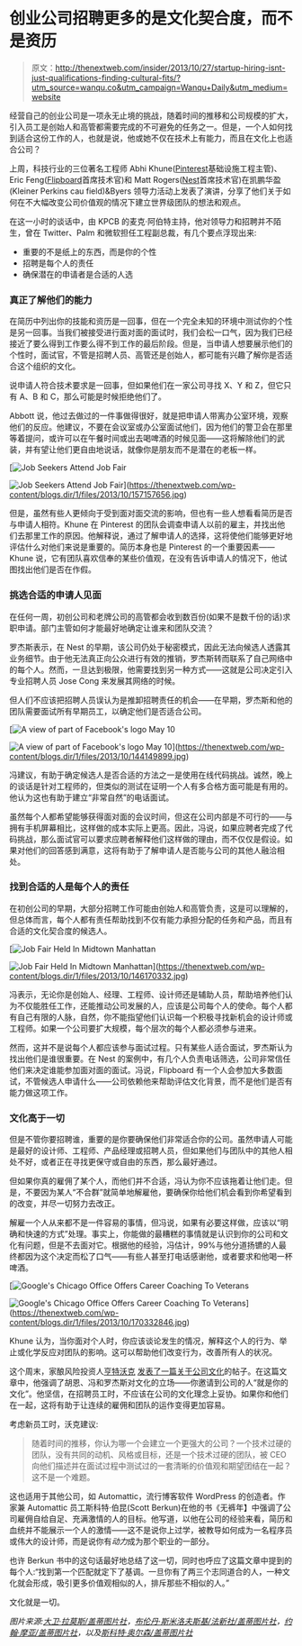 # 创业公司招聘更多的是文化契合度，而不是资历

> 原文：<http://thenextweb.com/insider/2013/10/27/startup-hiring-isnt-just-qualifications-finding-cultural-fits/?utm_source=wanqu.co&utm_campaign=Wanqu+Daily&utm_medium=website>

经营自己的创业公司是一项永无止境的挑战，随着时间的推移和公司规模的扩大，引入员工是创始人和高管都需要完成的不可避免的任务之一。但是，一个人如何找到适合这份工作的人，也就是说，他或她不仅在技术上有能力，而且在文化上也适合公司？

上周，科技行业的三位著名工程师 Abhi Khune([Pinterest](https://www.pinterest.com)基础设施工程主管)、Eric Feng([Flipboard](https://www.flipboard.com)首席技术官)和 Matt Rogers([Nest](https://www.nest.com)首席技术官)在凯鹏华盈(Kleiner Perkins cau field)&Byers 领导力活动上发表了演讲，分享了他们关于如何在不大幅改变公司价值观的情况下建立世界级团队的想法和观点。

在这一小时的谈话中，由 KPCB 的麦克·阿伯特主持，他对领导力和招聘并不陌生，曾在 Twitter、Palm 和微软担任工程副总裁，有几个要点浮现出来:

*   重要的不是纸上的东西，而是你的个性
*   招聘是每个人的责任
*   确保潜在的申请者是合适的人选

### 真正了解他们的能力

在简历中列出你的技能和资历是一回事，但在一个完全未知的环境中测试你的个性是另一回事。当我们被接受进行面对面的面试时，我们会松一口气，因为我们已经接近了要么得到工作要么得不到工作的最后阶段。但是，当申请人想要展示他们的个性时，面试官，不管是招聘人员、高管还是创始人，都可能有兴趣了解你是否适合这个组织的文化。

说申请人符合技术要求是一回事，但如果他们在一家公司寻找 X、Y 和 Z，但它只有 A、B 和 C，那么可能是时候拒绝他们了。

Abbott 说，他过去做过的一件事做得很好，就是把申请人带离办公室环境，观察他们的反应。他建议，不要在会议室或办公室面试他们，因为他们的警卫会在那里等着提问，或许可以在午餐时间或出去喝啤酒的时候见面——这将解除他们的武装，并有望让他们更自由地说话，就像你是朋友而不是潜在的老板一样。

[](https://thenextweb.com/wp-content/blogs.dir/1/files/2013/10/157157656.jpg)

[![Job Seekers Attend Job Fair](img/9dc0127d81fdb26d7834c1f79d89ea4a.png)

<noscript><img loading="lazy" class="alignnone size-fullwidth_post wp-image-700582" alt="Job Seekers Attend Job Fair" src="img/9dc0127d81fdb26d7834c1f79d89ea4a.png" srcset="https://cdn0.tnwcdn.com/wp-content/blogs.dir/1/files/2013/10/157157656-730x485.jpg 730w, https://cdn0.tnwcdn.com/wp-content/blogs.dir/1/files/2013/10/157157656-220x146.jpg 220w, https://cdn0.tnwcdn.com/wp-content/blogs.dir/1/files/2013/10/157157656-520x346.jpg 520w" data-original-src="https://cdn0.tnwcdn.com/wp-content/blogs.dir/1/files/2013/10/157157656-730x485.jpg"/></noscript>](https://thenextweb.com/wp-content/blogs.dir/1/files/2013/10/157157656.jpg) 

[](https://thenextweb.com/wp-content/blogs.dir/1/files/2013/10/157157656.jpg)

但是，虽然有些人更倾向于受到面对面交流的影响，但也有一些人想看看简历是否与申请人相符。Khune 在 Pinterest 的团队会调查申请人以前的雇主，并找出他们去那里工作的原因。他解释说，通过了解申请人的选择，这将使他们能够更好地评估什么对他们来说是重要的。简历本身也是 Pinterest 的一个重要因素——Khune 说，它有团队喜欢信奉的某些价值观，在没有告诉申请人的情况下，他试图找出他们是否在作假。

### 挑选合适的申请人见面

在任何一周，初创公司和老牌公司的高管都会收到数百份(如果不是数千份的话)求职申请。部门主管如何才能最好地确定让谁来和团队交流？

罗杰斯表示，在 Nest 的早期，该公司仍处于秘密模式，因此无法向候选人透露其业务细节。由于他无法真正向公众进行有效的推销，罗杰斯转而联系了自己网络中的每个人。然而，一旦达到极限，他需要找到另一种方式——这就是公司决定引入专业招聘人员 Jose Cong 来发展其网络的时候。

但人们不应该把招聘人员误认为是推卸招聘责任的机会——在早期，罗杰斯和他的团队需要面试所有早期员工，以确定他们是否适合公司。

[](https://thenextweb.com/wp-content/blogs.dir/1/files/2013/10/144149899.jpg)

[![A view of part of Facebook's logo May 10](img/8c56fa37e56a6056a3cc3d28e7dc3e1c.png)

<noscript><img loading="lazy" class="alignnone size-fullwidth_post wp-image-700584" alt="A view of part of Facebook's logo May 10" src="img/8c56fa37e56a6056a3cc3d28e7dc3e1c.png" srcset="https://cdn0.tnwcdn.com/wp-content/blogs.dir/1/files/2013/10/144149899-730x487.jpg 730w, https://cdn0.tnwcdn.com/wp-content/blogs.dir/1/files/2013/10/144149899-220x146.jpg 220w, https://cdn0.tnwcdn.com/wp-content/blogs.dir/1/files/2013/10/144149899-520x347.jpg 520w" data-original-src="https://cdn0.tnwcdn.com/wp-content/blogs.dir/1/files/2013/10/144149899-730x487.jpg"/></noscript>](https://thenextweb.com/wp-content/blogs.dir/1/files/2013/10/144149899.jpg) 

[](https://thenextweb.com/wp-content/blogs.dir/1/files/2013/10/144149899.jpg)

冯建议，有助于确定候选人是否合适的方法之一是使用在线代码挑战。诚然，晚上的谈话是针对工程师的，但类似的测试在证明一个人有多合格方面可能是有用的。他认为这也有助于建立“非常自然”的电话面试。

虽然每个人都希望能够获得面对面的会议时间，但这在公司内部是不可行的——与拥有手机屏幕相比，这样做的成本实际上更高。因此，冯说，如果应聘者完成了代码挑战，那么面试官可以要求应聘者解释他们这样做的理由，而不仅仅是假设。如果对他们的回答感到满意，这将有助于了解申请人是否能与公司的其他人融洽相处。

### 找到合适的人是每个人的责任

在初创公司的早期，大部分招聘工作可能由创始人和高管负责，这是可以理解的，但总体而言，每个人都有责任帮助找到不仅有能力承担分配的任务和产品，而且有合适的文化契合度的候选人。

[](https://thenextweb.com/wp-content/blogs.dir/1/files/2013/10/146170332.jpg)

[![Job Fair Held In Midtown Manhattan](img/04390b1b7d0c4c805af1e19ac5bbb44b.png)

<noscript><img loading="lazy" class="alignnone size-fullwidth_post wp-image-700809" alt="Job Fair Held In Midtown Manhattan" src="img/04390b1b7d0c4c805af1e19ac5bbb44b.png" srcset="https://cdn0.tnwcdn.com/wp-content/blogs.dir/1/files/2013/10/146170332-730x486.jpg 730w, https://cdn0.tnwcdn.com/wp-content/blogs.dir/1/files/2013/10/146170332-220x146.jpg 220w, https://cdn0.tnwcdn.com/wp-content/blogs.dir/1/files/2013/10/146170332-520x346.jpg 520w" data-original-src="https://cdn0.tnwcdn.com/wp-content/blogs.dir/1/files/2013/10/146170332-730x486.jpg"/></noscript>](https://thenextweb.com/wp-content/blogs.dir/1/files/2013/10/146170332.jpg) 

[](https://thenextweb.com/wp-content/blogs.dir/1/files/2013/10/146170332.jpg)

冯表示，无论你是创始人、经理、工程师、设计师还是辅助人员，帮助培养他们认为不仅能胜任工作，还能推动公司发展的人，应该是公司每个人的使命。每个人都有自己有限的人脉，自然，你不能指望他们认识每一个积极寻找新机会的设计师或工程师。如果一个公司要扩大规模，每个层次的每个人都必须参与进来。

然而，这并不是说每个人都应该参与面试过程。只有某些人适合面试，罗杰斯认为找出他们是谁很重要。在 Nest 的案例中，有几个人负责电话筛选，公司非常信任他们来决定谁能参加面对面的面试。冯说，Flipboard 有一个人会参加大多数面试，不管候选人申请什么——公司依赖他来帮助评估文化背景，而不是他们是否有能力做这项工作。

### 文化高于一切

但是不管你要招聘谁，重要的是你要确保他们非常适合你的公司。虽然申请人可能是最好的设计师、工程师、产品经理或招聘人员，但如果他们与团队中的其他人相处不好，或者正在寻找更保守或自由的东西，那么最好通过。

但如果你真的雇佣了某个人，而他们并不合适，冯认为你不应该拖着让他们走。但是，不要因为某人“不合群”就简单地解雇他，要确保你给他们机会看到你希望看到的改变，并尽一切努力去改正。

解雇一个人从来都不是一件容易的事情，但冯说，如果有必要这样做，应该以“明确和快速的方式”处理。事实上，你能做的最糟糕的事情就是认识到你的公司和文化有问题，但是不去面对它。根据他的经验，冯估计，99%与他分道扬镳的人最终都因为这个决定而松了口气——有些人甚至打电话感谢他，或者要求和他喝一杯啤酒。

[](https://thenextweb.com/wp-content/blogs.dir/1/files/2013/10/170332846.jpg)

[![Google's Chicago Office Offers Career Coaching To Veterans](img/731bc22fd4d787e155d4fd0bd9960c7c.png)

<noscript><img loading="lazy" class="alignnone size-fullwidth_post wp-image-700805" alt="Google's Chicago Office Offers Career Coaching To Veterans" src="img/731bc22fd4d787e155d4fd0bd9960c7c.png" srcset="https://cdn0.tnwcdn.com/wp-content/blogs.dir/1/files/2013/10/170332846-730x486.jpg 730w, https://cdn0.tnwcdn.com/wp-content/blogs.dir/1/files/2013/10/170332846-220x146.jpg 220w, https://cdn0.tnwcdn.com/wp-content/blogs.dir/1/files/2013/10/170332846-520x346.jpg 520w" data-original-src="https://cdn0.tnwcdn.com/wp-content/blogs.dir/1/files/2013/10/170332846-730x486.jpg"/></noscript>](https://thenextweb.com/wp-content/blogs.dir/1/files/2013/10/170332846.jpg) 

[](https://thenextweb.com/wp-content/blogs.dir/1/files/2013/10/170332846.jpg)

Khune 认为，当你面对个人时，你应该谈论发生的情况，解释这个人的行为、举止或化学反应对团队的影响。这可以帮助他们改变行为，改善所有人的状况。

这个周末，家酿风险投资人[亨特沃克](https://www.twitter.com/hunterwalk) [发表了一篇关于公司文化](http://hunterwalk.com/2013/10/24/for-startups-your-culture-starts-with-your-first-hire/)的帖子。在这篇文章中，他强调了胡恩、冯和罗杰斯对文化的立场——你邀请到公司的人“就是你的文化”。他坚信，在招聘员工时，不应该在公司的文化理念上妥协。如果你和他们在一起，这将有助于让连续的雇佣和团队的运作变得更加容易。

考虑新员工时，沃克建议:

> 随着时间的推移，你认为哪一个会建立一个更强大的公司？一个技术过硬的团队，没有共同的动机、风格或目标，还是一个技术过硬的团队，被 CEO 向他们描述并在面试过程中测试过的一套清晰的价值观和期望团结在一起？这不是一个难题。

这也适用于其他公司，如 Automattic，流行博客软件 WordPress 的创造者。作家兼 Automattic 员工斯科特·伯昆(Scott Berkun)在他的书《无裤年】中强调了公司雇佣自给自足、充满激情的人的目标。他写道，以他在公司的经验来看，简历和血统并不能展示一个人的激情——这不是说你上过学，被教导如何成为一名程序员或伟大的设计师，而是说你有*动力*成为那个职业的一部分。

也许 Berkun 书中的这句话最好地总结了这一切，同时也呼应了这篇文章中提到的每个人:“找到第一个匹配就定下了基调。一旦你有了两三个志同道合的人，一种文化就会形成，吸引更多价值观相似的人，排斥那些不相似的人。”

文化就是一切。

*图片来源:[大卫·拉莫斯/盖蒂图片社](http://www.gettyimages.com/detail/news-photo/job-seekers-wait-for-their-interviews-with-job-recruiters-news-photo/157157656#)，[布伦丹·斯米洛夫斯基/法新社/盖蒂图片社](http://www.gettyimages.com/detail/news-photo/view-of-part-of-facebooks-logo-may-10-2012-in-washington-dc-news-photo/144149899#)，[约翰·摩亚/盖蒂图片社](http://www.gettyimages.com/detail/news-photo/an-applicant-holds-a-folder-of-resumes-while-speaking-with-news-photo/146170332#)，以及[斯科特·奥尔森/盖蒂图片社](http://www.gettyimages.com/detail/news-photo/marine-corps-veteran-ricardo-aguilar-gets-help-with-his-news-photo/170332846#)*